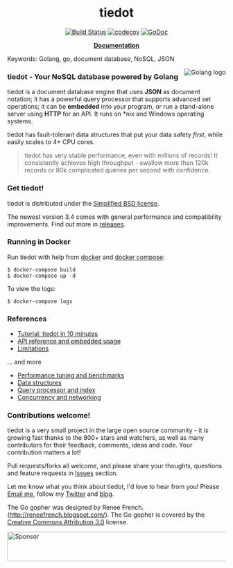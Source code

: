 
<h1 align="center">tiedot</h1>
<p align="center">
<a href="https://travis-ci.org/HouzuoGuo/tiedot.svg?branch=master"><img src="https://travis-ci.org/HouzuoGuo/tiedot.svg?branch=master" alt="Build Status"></a>
    <a href="https://codecov.io/gh/HouzuoGuo/tiedot"><img src="https://codecov.io/gh/HouzuoGuo/tiedot/branch/master/graph/badge.svg" alt="codecov"></a>
      <a href="https://godoc.org/github.com/HouzuoGuo/tiedot"><img src="https://godoc.org/github.com/HouzuoGuo/tiedot?status.svg" alt="GoDoc"></a> 
 </p>
 
<p align="center"> <a href="http://tiedot.github.io"><strong>Documentation</strong></a> </p>

Keywords: Golang, go, document database, NoSQL, JSON

<img src="http://golang.org/doc/gopher/frontpage.png" alt="Golang logo" align="right"/>

### tiedot - Your NoSQL database powered by Golang

tiedot is a document database engine that uses __JSON__ as document notation; it has a powerful query processor that supports advanced set operations; it can be __embedded__ into your program, or run a stand-alone server using __HTTP__ for an API. It runs on *nix and Windows operating systems.

tiedot has fault-tolerant data structures that put your data safety *first*, while easily scales to 4+ CPU cores.

> tiedot has very stable performance, even with millions of records! It consistently achieves high throughput - swallow more than 120k records or 80k complicated queries per second with confidence.

### Get tiedot!

tiedot is distributed under the [Simplified BSD license][Contributors and License].

The newest version 3.4 comes with general performance and compatibility improvements. Find out more in [releases](https://github.com/HouzuoGuo/tiedot/releases).

### Running in Docker
Run tiedot with help from [docker](https://docs.docker.com/engine/installation/) and [docker compose](https://docs.docker.com/compose/install/):

    $ docker-compose build
    $ docker-compose up -d

To view the logs:

    $ docker-compose logs

### References
- [Tutorial: tiedot in 10 minutes]
- [API reference and embedded usage]
- [Limitations]

... and more

- [Performance tuning and benchmarks]
- [Data structures]
- [Query processor and index]
- [Concurrency and networking]

### Contributions welcome!
tiedot is a very small project in the large open source community - it is growing fast thanks to the 800+ stars and watchers, as well as many contributors for their feedback, comments, ideas and code. Your contribution matters a lot!

Pull requests/forks all welcome, and please share your thoughts, questions and feature requests in [Issues] section.

Let me know what you think about tiedot, I'd love to hear from you! Please [Email me], follow my [Twitter] and [blog].

The Go gopher was designed by Renee French. (http://reneefrench.blogspot.com/).
The Go gopher is covered by the [Creative Commons Attribution 3.0][Creative Commons Attribution 3.0] license.

[Tutorial: tiedot in 10 minutes]: https://github.com/HouzuoGuo/tiedot/wiki/Tutorial
[API reference and embedded usage]: https://github.com/HouzuoGuo/tiedot/wiki/API-reference-and-embedded-usage
[Version History]: https://github.com/HouzuoGuo/tiedot/wiki/Version-History
[Data structures]: https://github.com/HouzuoGuo/tiedot/wiki/Data-structures
[Query processor and index]: https://github.com/HouzuoGuo/tiedot/wiki/Query-processor-and-index
[Concurrency and networking]: https://github.com/HouzuoGuo/tiedot/wiki/Concurrency-and-networking
[Performance tuning and benchmarks]: https://github.com/HouzuoGuo/tiedot/wiki/Performance-tuning-and-benchmarks
[Limitations]: https://github.com/HouzuoGuo/tiedot/wiki/Limitations
[Email me]: mailto:guohouzuo@gmail.com
[Twitter]: https://twitter.com/hzguo
[blog]: http://allstarnix.blogspot.com.au
[Issues]: https://github.com/HouzuoGuo/tiedot/issues
[Contributors and License]: https://github.com/HouzuoGuo/tiedot/wiki/Contributors-and-License
[Creative Commons Attribution 3.0]: http://creativecommons.org/licenses/by/3.0

<a target='_blank' rel='nofollow' href='https://app.codesponsor.io/link/Yr8nCWRKhqMPUaFVT3rW55eA/HouzuoGuo/tiedot'>
  <img alt='Sponsor' width='888' height='68' src='https://app.codesponsor.io/embed/Yr8nCWRKhqMPUaFVT3rW55eA/HouzuoGuo/tiedot.svg' />
</a>
